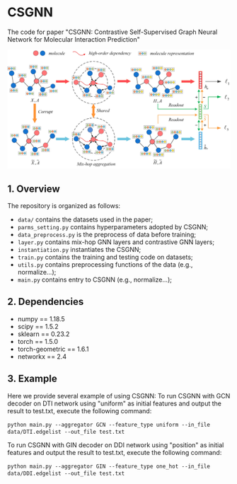 # CSGNN
The code for paper "CSGNN: Contrastive Self-Supervised Graph Neural Network for Molecular Interaction Prediction"

![overview](.//overview.jpg)

## 1. Overview

The repository is organized as follows:

+ `data/` contains the datasets used in the paper;
+ `parms_setting.py` contains hyperparameters adopted by CSGNN;
+ `data_preprocess.py` is the preprocess of data before training;
+ `layer.py` contains mix-hop GNN layers and contrastive GNN layers;
+ `instantiation.py` instantiates the CSGNN;
+ `train.py` contains the training and testing code on datasets;
+ `utils.py` contains preprocessing functions of the data (e.g., normalize...);
+ `main.py` contains entry to CSGNN (e.g., normalize...);


## 2. Dependencies
* numpy == 1.18.5
* scipy == 1.5.2
* sklearn == 0.23.2
* torch == 1.5.0
* torch-geometric == 1.6.1
* networkx == 2.4


## 3. Example
Here we provide several example of using CSGNN:
To run CSGNN with GCN decoder on DTI network using "uniform" as initial features and output the result to test.txt, execute the following command:

```shell
python main.py --aggregator GCN --feature_type uniform --in_file data/DTI.edgelist --out_file test.txt
```



To run CSGNN with GIN decoder on DDI network using "position" as initial features and output the result to test.txt, execute the following command:

```shell
python main.py --aggregator GIN --feature_type one_hot --in_file data/DDI.edgelist --out_file test.txt
```

